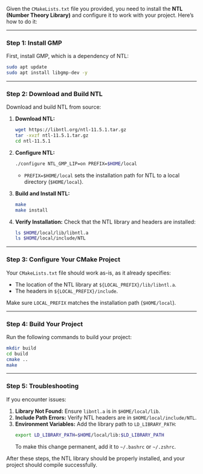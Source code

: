 Given the `CMakeLists.txt` file you provided, you need to install the **NTL (Number Theory Library)** and configure it to work with your project. Here’s how to do it:

---

### Step 1: Install GMP
First, install GMP, which is a dependency of NTL:
```bash
sudo apt update
sudo apt install libgmp-dev -y
```

---

### Step 2: Download and Build NTL
Download and build NTL from source:

1. **Download NTL:**
   ```bash
   wget https://libntl.org/ntl-11.5.1.tar.gz
   tar -xvzf ntl-11.5.1.tar.gz
   cd ntl-11.5.1
   ```

2. **Configure NTL:**
   ```bash
   ./configure NTL_GMP_LIP=on PREFIX=$HOME/local
   ```
   - `PREFIX=$HOME/local` sets the installation path for NTL to a local directory (`$HOME/local`).

3. **Build and Install NTL:**
   ```bash
   make
   make install
   ```

4. **Verify Installation:**
   Check that the NTL library and headers are installed:
   ```bash
   ls $HOME/local/lib/libntl.a
   ls $HOME/local/include/NTL
   ```

---

### Step 3: Configure Your CMake Project
Your `CMakeLists.txt` file should work as-is, as it already specifies:
- The location of the NTL library at `${LOCAL_PREFIX}/lib/libntl.a`.
- The headers in `${LOCAL_PREFIX}/include`.

Make sure `LOCAL_PREFIX` matches the installation path (`$HOME/local`).

---

### Step 4: Build Your Project
Run the following commands to build your project:
```bash
mkdir build
cd build
cmake ..
make
```

---

### Step 5: Troubleshooting
If you encounter issues:
1. **Library Not Found:** Ensure `libntl.a` is in `$HOME/local/lib`.
2. **Include Path Errors:** Verify NTL headers are in `$HOME/local/include/NTL`.
3. **Environment Variables:** Add the library path to `LD_LIBRARY_PATH`:
   ```bash
   export LD_LIBRARY_PATH=$HOME/local/lib:$LD_LIBRARY_PATH
   ```
   To make this change permanent, add it to `~/.bashrc` or `~/.zshrc`.

After these steps, the NTL library should be properly installed, and your project should compile successfully.
